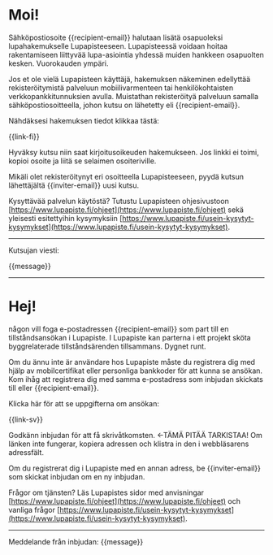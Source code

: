 # Moi!

S&auml;hk&ouml;postiosoite {{recipient-email}} halutaan lis&auml;t&auml; osapuoleksi lupahakemukselle Lupapisteeseen. Lupapisteess&auml; voidaan hoitaa rakentamiseen liittyv&auml;&auml; lupa-asiointia yhdess&auml; muiden hankkeen osapuolten kesken. Vuorokauden ymp&auml;ri.

Jos et ole viel&auml; Lupapisteen k&auml;ytt&auml;j&auml;, hakemuksen n&auml;keminen edellytt&auml;&auml; rekister&ouml;itymist&auml; palveluun mobiilivarmenteen tai henkil&ouml;kohtaisten verkkopankkitunnuksien avulla. Muistathan rekister&ouml;ity&auml; palveluun samalla s&auml;hk&ouml;postiosoitteella, johon kutsu on l&auml;hetetty eli {{recipient-email}}.

N&auml;hd&auml;ksesi hakemuksen tiedot klikkaa t&auml;st&auml;:

{{link-fi}}

Hyv&auml;ksy kutsu niin saat kirjoitusoikeuden hakemukseen.
Jos linkki ei toimi, kopioi osoite ja liit&auml; se selaimen osoiteriville.

Mik&auml;li olet rekister&ouml;itynyt eri osoitteella Lupapisteeseen, pyyd&auml; kutsun l&auml;hett&auml;j&auml;lt&auml; {{inviter-email}} uusi kutsu.

Kysytt&auml;v&auml;&auml; palvelun k&auml;yt&ouml;st&auml;? Tutustu Lupapisteen ohjesivustoon [https://www.lupapiste.fi/ohjeet](https://www.lupapiste.fi/ohjeet) sek&auml; yleisesti esitettyihin kysymyksiin [https://www.lupapiste.fi/usein-kysytyt-kysymykset](https://www.lupapiste.fi/usein-kysytyt-kysymykset).

---

Kutsujan viesti:

{{message}}

---

# Hej!

n&aring;gon vill foga e-postadressen {{recipient-email}} som part till en tillst&aring;ndsans&ouml;kan i Lupapiste. I Lupapiste kan parterna i ett projekt sk&ouml;ta byggrelaterade tillst&aring;nds&auml;renden tillsammans. Dygnet runt.

Om du &auml;nnu inte &auml;r anv&auml;ndare hos Lupapiste m&aring;ste du registrera dig med hj&auml;lp av mobilcertifikat eller personliga bankkoder f&ouml;r att kunna se ans&ouml;kan. Kom ih&aring;g att registrera dig med samma e-postadress som inbjudan skickats till eller {{recipient-email}}.

Klicka h&auml;r f&ouml;r att se uppgifterna om ans&ouml;kan:

{{link-sv}}

Godkänn inbjudan för att få skrivåtkomsten. <-TÄMÄ PITÄÄ TARKISTAA! 
Om l&auml;nken inte fungerar, kopiera adressen och klistra in den i webbl&auml;sarens adressf&auml;lt.

Om du registrerat dig i Lupapiste med en annan adress, be {{inviter-email}} som skickat inbjudan om en ny inbjudan.

Fr&aring;gor om tj&auml;nsten? L&auml;s Lupapistes sidor med anvisningar [https://www.lupapiste.fi/ohjeet](https://www.lupapiste.fi/ohjeet) och vanliga fr&aring;gor [https://www.lupapiste.fi/usein-kysytyt-kysymykset](https://www.lupapiste.fi/usein-kysytyt-kysymykset).

---

Meddelande fr&aring;n inbjudan:
{{message}}

